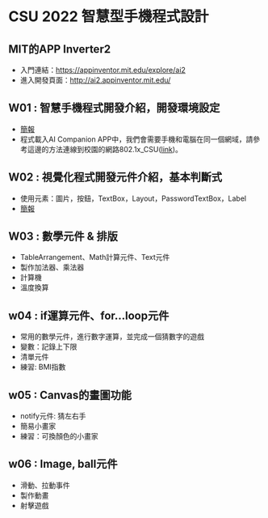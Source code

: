 # CSU 2022 智慧型手機程式設計

## MIT的APP Inverter2
-	入門連結：https://appinventor.mit.edu/explore/ai2
-	進入開發頁面：http://ai2.appinventor.mit.edu/


## W01 : 智慧手機程式開發介紹，開發環境設定
- [簡報](https://docs.google.com/presentation/d/1-_rZA68vvR8dnzfh3kbuK8NgfBFP6L8p/edit?usp=sharing&ouid=117230101674001164702&rtpof=true&sd=true)
- 程式載入AI Companion APP中，我們會需要手機和電腦在同一個網域，請參考這邊的方法連線到校園的網路802.1x_CSU([link](https://wifi.csu.edu.tw/Service?Value=8021XM))。

## W02 : 視覺化程式開發元件介紹，基本判斷式
- 使用元素：圖片，按鈕，TextBox，Layout，PasswordTextBox，Label
- [簡報](https://docs.google.com/presentation/d/1Qp84b0sweiLDoEesWbRiHmxqXqoApJyf/edit?usp=sharing&ouid=117230101674001164702&rtpof=true&sd=true)

## W03 : 數學元件 & 排版
- TableArrangement、Math計算元件、Text元件
- 製作加法器、乘法器
- 計算機
- 溫度換算

## w04 : if運算元件、for…loop元件
- 常用的數學元件，進行數字運算，並完成一個猜數字的遊戲
- 變數：記錄上下限
- 清單元件
- 練習: BMI指數

## w05 : Canvas的畫圖功能
- notify元件: 猜左右手
- 簡易小畫家
- 練習：可換顏色的小畫家

## w06 : Image, ball元件
- 滑動、拉動事件
- 製作動畫
- 射擊遊戲

